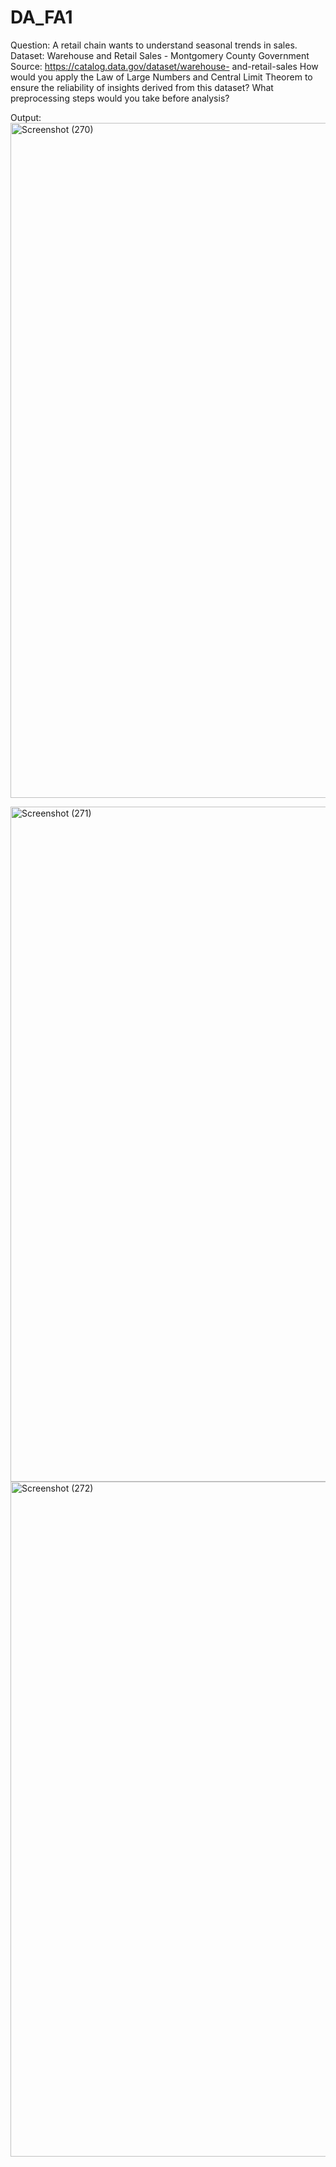 # DA_FA1
Question:
A retail chain wants to understand seasonal trends in sales. 
Dataset: Warehouse and Retail Sales - Montgomery County Government 
Source: https://catalog.data.gov/dataset/warehouse- and-retail-sales 
How would you apply the Law of Large Numbers and Central Limit Theorem to ensure the reliability of insights derived from this dataset? 
What preprocessing steps would you take before analysis?

Output:
<img width="1920" height="1080" alt="Screenshot (270)" src="https://github.com/user-attachments/assets/a2e455c0-563c-42d7-98ad-925d990d6142" />

<img width="1920" height="1080" alt="Screenshot (271)" src="https://github.com/user-attachments/assets/4d00e499-35ca-4acd-9d57-318d0f7add05" />

<img width="1920" height="1080" alt="Screenshot (272)" src="https://github.com/user-attachments/assets/7285e6f2-a416-471d-880b-ff7003975e95" />


